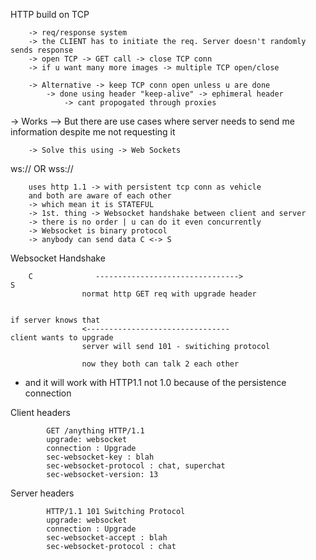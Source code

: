 HTTP build on TCP

        -> req/response system
        -> the CLIENT has to initiate the req. Server doesn't randomly sends response
        -> open TCP -> GET call -> close TCP conn
        -> if u want many more images -> multiple TCP open/close

        -> Alternative -> keep TCP conn open unless u are done
            -> done using header "keep-alive" -> ephimeral header
                -> cant propogated through proxies
        
-> Works --> But there are use cases where server needs to send me information despite me not requesting it

        -> Solve this using -> Web Sockets

ws:// OR wss://    

        uses http 1.1 -> with persistent tcp conn as vehicle
        and both are aware of each other
        -> which mean it is STATEFUL
        -> 1st. thing -> Websocket handshake between client and server
        -> there is no order | u can do it even concurrently
        -> Websocket is binary protocol
        -> anybody can send data C <-> S

Websocket Handshake            
        
        C              -------------------------------->                                    S
                    normat http GET req with upgrade header

                                                                                     if server knows that
                    <--------------------------------                                client wants to upgrade           
                    server will send 101 - switiching protocol  
            
                    now they both can talk 2 each other

* and it will work with HTTP1.1 not 1.0 because of the persistence connection
  
Client headers
            
            GET /anything HTTP/1.1
            upgrade: websocket 
            connection : Upgrade 
            sec-websocket-key : blah        
            sec-websocket-protocol : chat, superchat 
            sec-websocket-version: 13

Server headers

            HTTP/1.1 101 Switching Protocol
            upgrade: websocket
            connection : Upgrade
            sec-websocket-accept : blah        
            sec-websocket-protocol : chat

